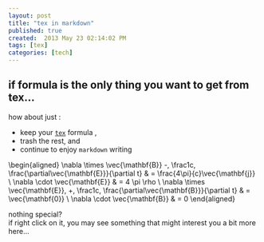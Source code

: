 ```yaml
---
layout: post
title: "tex in markdown"
published: true
created:  2013 May 23 02:14:02 PM
tags: [tex]
categories: [tech]
---
```


<script type="text/javascript"
  src="http://cdn.mathjax.org/mathjax/latest/MathJax.js?config=TeX-AMS-MML_HTMLorMML">
</script>

## if formula is the only thing you want to get from tex...

how about just :

* keep your [`tex`](http://en.wikipedia.org/wiki/Lex_%28software%29) formula , 
* trash the rest, and 
* continue to enjoy `markdown` writing 

\begin{aligned}
\nabla \times \vec{\mathbf{B}} -\, \frac1c\, \frac{\partial\vec{\mathbf{E}}}{\partial t} &amp; = \frac{4\pi}{c}\vec{\mathbf{j}} \\   \nabla \cdot \vec{\mathbf{E}} &amp; = 4 \pi \rho \\
\nabla \times \vec{\mathbf{E}}\, +\, \frac1c\, \frac{\partial\vec{\mathbf{B}}}{\partial t} &amp; = \vec{\mathbf{0}} \\
\nabla \cdot \vec{\mathbf{B}} &amp; = 0 \end{aligned}

nothing special?  
if right click on it, you may see something that might
interest you a bit more here...
